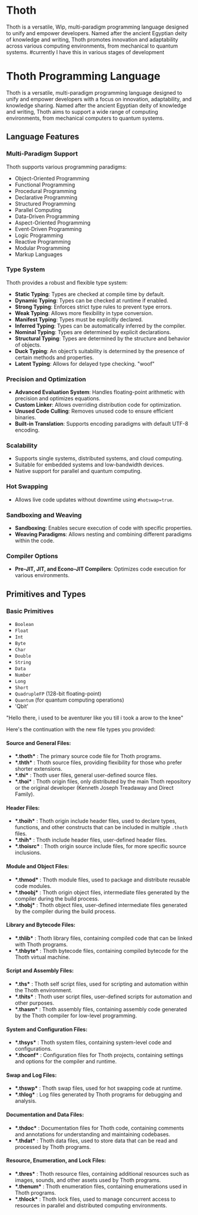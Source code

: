 # Thoth
 Thoth is a versatile, Wip, multi-paradigm programming language designed to unify and empower developers. Named after the ancient Egyptian deity of knowledge and writing, Thoth promotes innovation and adaptability across various computing environments, from mechanical to quantum systems.
#currently I have this in various stages of development

# Thoth Programming Language

Thoth is a versatile, multi-paradigm programming language designed to unify and empower developers with a focus on innovation, adaptability, and knowledge sharing. Named after the ancient Egyptian deity of knowledge and writing, Thoth aims to support a wide range of computing environments, from mechanical computers to quantum systems.

## Language Features

### Multi-Paradigm Support
Thoth supports various programming paradigms:
- Object-Oriented Programming
- Functional Programming
- Procedural Programming
- Declarative Programming
- Structured Programming
- Parallel Computing
- Data-Driven Programming
- Aspect-Oriented Programming
- Event-Driven Programming
- Logic Programming
- Reactive Programming
- Modular Programming
- Markup Languages

### Type System
Thoth provides a robust and flexible type system:
- **Static Typing**: Types are checked at compile time by default.
- **Dynamic Typing**: Types can be checked at runtime if enabled.
- **Strong Typing**: Enforces strict type rules to prevent type errors.
- **Weak Typing**: Allows more flexibility in type conversion.
- **Manifest Typing**: Types must be explicitly declared.
- **Inferred Typing**: Types can be automatically inferred by the compiler.
- **Nominal Typing**: Types are determined by explicit declarations.
- **Structural Typing**: Types are determined by the structure and behavior of objects.
- **Duck Typing**: An object’s suitability is determined by the presence of certain methods and properties.
- **Latent Typing**: Allows for delayed type checking.
"woof"
### Precision and Optimization
- **Advanced Evaluation System**: Handles floating-point arithmetic with precision and optimizes equations.
- **Custom Linker**: Allows overriding distribution code for optimization.
- **Unused Code Culling**: Removes unused code to ensure efficient binaries.
- **Built-in Translation**: Supports encoding paradigms with default UTF-8 encoding.

### Scalability
- Supports single systems, distributed systems, and cloud computing.
- Suitable for embedded systems and low-bandwidth devices.
- Native support for parallel and quantum computing.

### Hot Swapping
- Allows live code updates without downtime using `#hotswap=true`.

### Sandboxing and Weaving
- **Sandboxing**: Enables secure execution of code with specific properties.
- **Weaving Paradigms**: Allows nesting and combining different paradigms within the code.

### Compiler Options
- **Pre-JIT, JIT, and Econo-JIT Compilers**: Optimizes code execution for various environments.

## Primitives and Types

### Basic Primitives
- `Boolean`
- `Float`
- `Int`
- `Byte`
- `Char`
- `Double`
- `String`
- `Data`
- `Number`
- `Long`
- `Short`
- `QuadrupleFP` (128-bit floating-point)
- `Quantum` (for quantum computing operations)
- 'Qbit'

"Hello there, i used to be aventurer like you till i took a arow to the knee"

Here's the continuation with the new file types you provided:

#### Source and General Files:
- **\*.thoth\*** : The primary source code file for Thoth programs.
- **\*.thth\*** : Thoth source files, providing flexibility for those who prefer shorter extensions.
- **\*.thi\*** : Thoth user files, general user-defined source files.
- **\*.thoi\*** : Thoth origin files, only distributed by the main Thoth repository or the original developer (Kenneth Joseph Treadaway and Direct Family).

#### Header Files:
- **\*.thoih\*** : Thoth origin include header files, used to declare types, functions, and other constructs that can be included in multiple `.thoth` files.
- **\*.thih\*** : Thoth include header files, user-defined header files.
- **\*.thoisrc\*** : Thoth origin source include files, for more specific source inclusions.

#### Module and Object Files:
- **\*.thmod\*** : Thoth module files, used to package and distribute reusable code modules.
- **\*.thoobj\*** : Thoth origin object files, intermediate files generated by the compiler during the build process.
- **\*.thobj\*** : Thoth object files, user-defined intermediate files generated by the compiler during the build process.

#### Library and Bytecode Files:
- **\*.thlib\*** : Thoth library files, containing compiled code that can be linked with Thoth programs.
- **\*.thbyte\*** : Thoth bytecode files, containing compiled bytecode for the Thoth virtual machine.

#### Script and Assembly Files:
- **\*.ths\*** : Thoth self script files, used for scripting and automation within the Thoth environment.
- **\*.thits\*** : Thoth user script files, user-defined scripts for automation and other purposes.
- **\*.thasm\*** : Thoth assembly files, containing assembly code generated by the Thoth compiler for low-level programming.

#### System and Configuration Files:
- **\*.thsys\*** : Thoth system files, containing system-level code and configurations.
- **\*.thconf\*** : Configuration files for Thoth projects, containing settings and options for the compiler and runtime.

#### Swap and Log Files:
- **\*.thswp\*** : Thoth swap files, used for hot swapping code at runtime.
- **\*.thlog\*** : Log files generated by Thoth programs for debugging and analysis.

#### Documentation and Data Files:
- **\*.thdoc\*** : Documentation files for Thoth code, containing comments and annotations for understanding and maintaining codebases.
- **\*.thdat\*** : Thoth data files, used to store data that can be read and processed by Thoth programs.

#### Resource, Enumeration, and Lock Files:
- **\*.thres\*** : Thoth resource files, containing additional resources such as images, sounds, and other assets used by Thoth programs.
- **\*.thenum\*** : Thoth enumeration files, containing enumerations used in Thoth programs.
- **\*.thlock\*** : Thoth lock files, used to manage concurrent access to resources in parallel and distributed computing environments.
